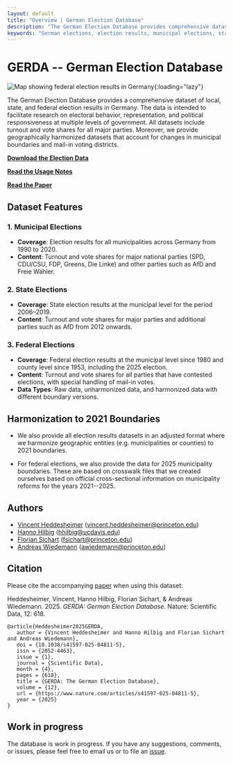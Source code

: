 ```yaml
---
layout: default
title: "Overview | German Election Database"
description: "The German Election Database provides comprehensive datasets of local, state, and federal election results in Germany for research on electoral behavior. Bundestagswahlergebnissen, Landeswahlergebnissen und Kommunalwahlergebnissen in Deutschland, die die Forschung zu Wahlverhalten, politischer Repräsentation und politischer Reaktionsfähigkeit ermöglicht."
keywords: "German elections, election results, municipal elections, state elections, federal elections, political science data, GERDA, Deutsche Wahlen, Wahlergebnisse, Kommunalwahlen, Landtagswahlen, Bundestagswahlen, Politikwissenschaftliche Daten"
---
```


# GERDA -- German Election Database

<meta name="viewport" content="width=device-width, initial-scale=1.0">
<meta name="author" content="Hanno Hilbig, Vincent Heddesheimer, Florian Sichart, Andreas Wiedemann">
<meta property="og:title" content="GERDA: German Election Database">
<meta property="og:image" content="https://german-elections.com/assets/images/map_elec_fed_combined.png"><meta property="og:url" content="https://german-elections.com/">
<meta name="twitter:card" content="summary_large_image">
<link rel="canonical" href="https://german-elections.com/">

<script type="application/ld+json">
{
  "@context": "https://schema.org",
  "@type": "Dataset",
  "name": "GERDA -- German Election Database",
  "description": "Comprehensive dataset of local, state, and federal election results in Germany, facilitating research on electoral behavior, representation, and political responsiveness. Umfassende Datenbank von: Bundestagswahlergebnissen, Landeswahlergebnissen und Kommunalwahlergebnissen in Deutschland, die die Forschung zu Wahlverhalten, politischer Repräsentation und politischer Reaktionsfähigkeit ermöglicht.",
  "url": "https://german-elections.com",
  "creator": {
    "@type": "Person",
    "name": ["Hanno Hilbig", "Vincent Heddesheimer", "Florian Sichart", "Andreas Wiedemann"]
  },
  "license": "https://creativecommons.org/licenses/by/4.0/",
  "keywords": "German elections, election results, municipal elections, state elections, federal elections, political science data, GERDA, Deutsche Wahlen, Wahlergebnisse, Kommunalwahlen, Landtagswahlen, Bundestagswahlen, Politikwissenschaftliche Daten"
}
</script>

![](/assets/images/map_elec_fed_combined.png "Map showing federal election results in Germany"){:loading="lazy"}

The German Election Database provides a comprehensive dataset of local, state, and federal election results in Germany. The data is intended to facilitate research on electoral behavior, representation, and political responsiveness at multiple levels of government. All datasets include turnout and vote shares for all major parties. Moreover, we provide geographically harmonized datasets that account for changes in municipal boundaries and mail-in voting districts.

**[Download the Election Data](election-data.md)**

**[Read the Usage Notes](usage_notes.md)**

**[Read the Paper](https://www.nature.com/articles/s41597-025-04811-5)**

## Dataset Features

### 1. Municipal Elections

- **Coverage**: Election results for all municipalities across Germany from 1990 to 2020.
- **Content**: Turnout and vote shares for major national parties (SPD, CDU/CSU, FDP, Greens, Die Linke) and other parties such as AfD and Freie Wähler.

### 2. State Elections

- **Coverage**: State election results at the municipal level for the period 2006–2019.
- **Content**: Turnout and vote shares for major parties and additional parties such as AfD from 2012 onwards.

### 3. Federal Elections

- **Coverage**: Federal election results at the municipal level since 1980 and county level since 1953, including the 2025 election.
- **Content**: Turnout and vote shares for all parties that have contested elections, with special handling of mail-in votes.
- **Data Types**: Raw data, unharmonized data, and harmonized data with different boundary versions.


## Harmonization to 2021 Boundaries

- We also provide all election results datasets in an adjusted format where we harmonize geographic entities (e.g. municipalities or counties) to 2021 boundaries.

- For federal elections, we also provide the data for 2025 municipality boundaries. These are based on crosswalk files that we created ourselves based on official cross-sectional information on municipality reforms for the years 2021--2025.

<!---

For some reason the link cannot start with a / 
See below...

\title{\onehalfspacing German Election Database}
\author{
    Vincent Heddesheimer\thanks{Ph.D. Candidate, Department of Politics, Princeton University. Email: \texttt{vincent.heddesheimer@princeton.edu}.} \hspace{0.5cm}
    Hanno Hilbig\thanks{Assistant Professor, Department of Political Science, UC Davis. Email: \texttt{hhilbig@ucdavis.edu}.} \hspace{0.5cm}
    Florian Sichart\thanks{Ph.D. Candidate, Department of Politics, Princeton University. Email: \texttt{fsichart@princeton.edu}.} \hspace{0.5cm}
    Andreas Wiedemann\thanks{Assistant Professor, Department of Politics, Princeton University. Email: \texttt{awiedemann@princeton.edu}.}

However when setting the path in the subpage, it needs to start with a /
Weird...

-->

## Authors

- [Vincent Heddesheimer](https://vincentheddesheimer.github.io/) (<vincent.heddesheimer@princeton.edu>)
- [Hanno Hilbig](https://www.hannohilbig.com/) (<hhilbig@ucdavis.edu>)
- [Florian Sichart](https://politics.princeton.edu/people/florian-sichart) (<fsichart@princeton.edu>)
- [Andreas Wiedemann](https://www.abwiedemann.com/) (<awiedemann@princeton.edu>)

## Citation

Please cite the accompanying [paper](https://www.nature.com/articles/s41597-025-04811-5) when using this dataset:

Heddesheimer, Vincent, Hanno Hilbig, Florian Sichart, & Andreas Wiedemann. 2025. *GERDA: German Election Database*. Nature: Scientific Data, 12: 618.

```
@article{Heddesheimer2025GERDA,
   author = {Vincent Heddesheimer and Hanno Hilbig and Florian Sichart and Andreas Wiedemann},
   doi = {10.1038/s41597-025-04811-5},
   issn = {2052-4463},
   issue = {1},
   journal = {Scientific Data},
   month = {4},
   pages = {618},
   title = {GERDA: The German Election Database},
   volume = {12},
   url = {https://www.nature.com/articles/s41597-025-04811-5},
   year = {2025}
}
```

## Work in progress

The database is work in progress. If you have any suggestions, comments, or issues, please feel free to email us or to file an [issue](https://github.com/awiedem/awiedem.github.io/issues).
